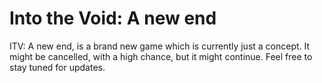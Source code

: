 # Into the Void: A new end
ITV: A new end, is a brand new game which is currently just a concept. It might be cancelled, with a high chance, but it might continue. Feel free to stay tuned for updates.
